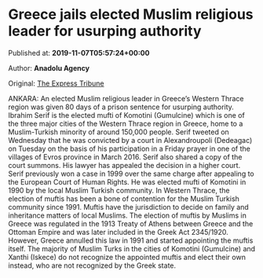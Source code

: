 
# Greece jails elected Muslim religious leader for usurping authority

Published at: **2019-11-07T05:57:24+00:00**

Author: **Anadolu Agency**

Original: [The Express Tribune](https://tribune.com.pk/story/2095230/3-greece-jails-elected-muslim-religious-leader-usurping-authority/)

ANKARA: An elected Muslim religious leader in Greece’s Western Thrace region was given 80 days of a prison sentence for usurping authority.
Ibrahim Serif is the elected mufti of Komotini (Gumulcine) which is one of the three major cities of the Western Thrace region in Greece, home to a Muslim-Turkish minority of around 150,000 people.
Serif tweeted on Wednesday that he was convicted by a court in Alexandroupoli (Dedeagac) on Tuesday on the basis of his participation in a Friday prayer in one of the villages of Evros province in March 2016.
Serif also shared a copy of the court summons.
His lawyer has appealed the decision in a higher court.
Serif previously won a case in 1999 over the same charge after appealing to the European Court of Human Rights.
He was elected mufti of Komotini in 1990 by the local Muslim Turkish community.
In Western Thrace, the election of muftis has been a bone of contention for the Muslim Turkish community since 1991. Muftis have the jurisdiction to decide on family and inheritance matters of local Muslims.
The election of muftis by Muslims in Greece was regulated in the 1913 Treaty of Athens between Greece and the Ottoman Empire and was later included in the Greek Act 2345/1920.
However, Greece annulled this law in 1991 and started appointing the muftis itself.
The majority of Muslim Turks in the cities of Komotini (Gumulcine) and Xanthi (Iskece) do not recognize the appointed muftis and elect their own instead, who are not recognized by the Greek state.
